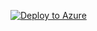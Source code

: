 [![Deploy to Azure](https://aka.ms/deploytoazurebutton)](https://portal.azure.com/#create/Microsoft.Template/uri/https://raw.githubusercontent.com/val91grego/MS-Sentinel/main/Data%20Collection%20Rules/dcr-linux-cef/azuredeploy.json)
